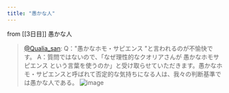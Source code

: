 ```yaml
---
title: "愚かな人"
---
```


from [[3日目]]
愚かな人
> [@Qualia_san](https://twitter.com/Qualia_san/status/1586610393224384512?s=20&t=TvCsOVOftY7qRFBY4WYeng): Q："愚かなホモ・サピエンス "と言われるのが不愉快です。
> A：質問ではないので、「なぜ理性的なクオリアさんが 愚かなホモサピエンス という言葉を使うのか」と受け取らせていただきます。愚かなホモ・サピエンスと呼ばれて否定的な気持ちになる人は、我々の判断基準では愚かな人である。
> ![image](https://pbs.twimg.com/media/FgTFoAgUAAAKm2M.png)

